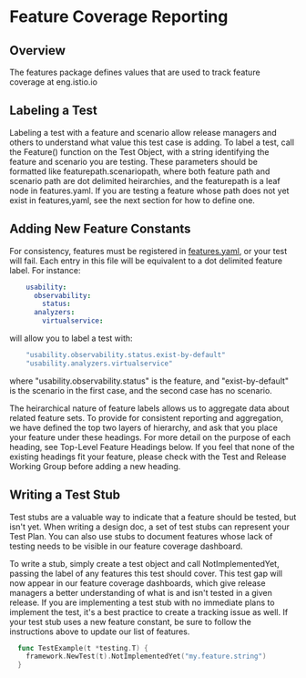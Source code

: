 # Feature Coverage Reporting

## Overview

The features package defines values that are used to track feature coverage at eng.istio.io

## Labeling a Test

Labeling a test with a feature and scenario allow release managers and others to understand what value this test case is adding.  To label a test, call the Feature() function on the Test Object, with a string identifying the feature and scenario you are testing.  These parameters should be formatted like featurepath.scenariopath, where both feature path and scenario path are dot delimited heirarchies, and the featurepath is a leaf node in features.yaml.  If you are testing a feature whose path does not yet exist in features,yaml, see the next section for how to define one.

## Adding New Feature Constants

For consistency, features must be registered in [features.yaml](features.yaml), or your test will fail.  Each entry in this file will be equivalent to a dot delimited feature label.  For instance:

```yaml
    usability:
      observability:
        status:
      analyzers:
        virtualservice:
```

will allow you to label a test with:

```go
    "usability.observability.status.exist-by-default"
    "usability.analyzers.virtualservice"
```

where "usability.observability.status" is the feature, and "exist-by-default" is the scenario in the first case, and the second case has no scenario.

The heirarchical nature of feature labels allows us to aggregate data about related feature sets.  To provide for consistent reporting and aggregation, we have defined the top two layers of hierarchy, and ask that you place your feature under these headings.  For more detail on the purpose of each heading, see Top-Level Feature Headings below.  If you feel that none of the existing headings fit your feature, please check with the Test and Release Working Group before adding a new heading.

## Writing a Test Stub

Test stubs are a valuable way to indicate that a feature should be tested, but isn't yet.  When writing a design doc, a set of test stubs can represent your Test Plan.  You can also use stubs to document features whose lack of testing needs to be visible in our feature coverage dashboard.

To write a stub, simply create a test object and call NotImplementedYet, passing the label of any features this test should cover.  This test gap will now appear in our feature coverage dashboards, which give release managers a better understanding of what is and isn't tested in a given release.  If you are implementing a test stub with no immediate plans to implement the test, it's a best practice to create a tracking issue as well.  If your test stub uses a new feature constant, be sure to follow the instructions above to update our list of features.

```go
  func TestExample(t *testing.T) {
    framework.NewTest(t).NotImplementedYet("my.feature.string")
  }
```

